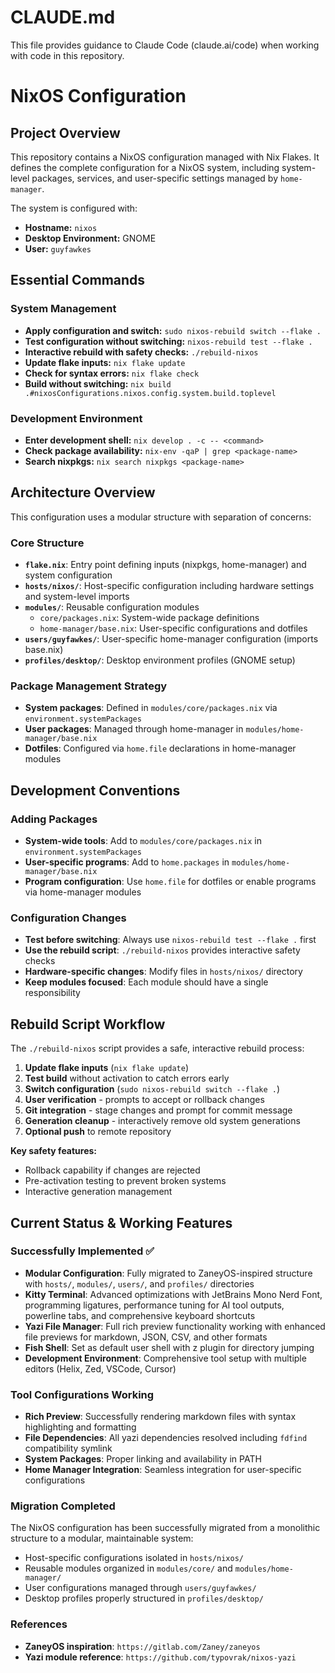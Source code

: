 # CLAUDE.md

This file provides guidance to Claude Code (claude.ai/code) when working with code in this repository.

# NixOS Configuration

## Project Overview

This repository contains a NixOS configuration managed with Nix Flakes. It defines the complete configuration for a NixOS system, including system-level packages, services, and user-specific settings managed by `home-manager`.

The system is configured with:
*   **Hostname:** `nixos`
*   **Desktop Environment:** GNOME
*   **User:** `guyfawkes`

## Essential Commands

### System Management
*   **Apply configuration and switch:** `sudo nixos-rebuild switch --flake .`
*   **Test configuration without switching:** `nixos-rebuild test --flake .`
*   **Interactive rebuild with safety checks:** `./rebuild-nixos`
*   **Update flake inputs:** `nix flake update`
*   **Check for syntax errors:** `nix flake check`
*   **Build without switching:** `nix build .#nixosConfigurations.nixos.config.system.build.toplevel`

### Development Environment
*   **Enter development shell:** `nix develop . -c -- <command>`
*   **Check package availability:** `nix-env -qaP | grep <package-name>`
*   **Search nixpkgs:** `nix search nixpkgs <package-name>`


## Architecture Overview

This configuration uses a modular structure with separation of concerns:

### Core Structure
*   **`flake.nix`**: Entry point defining inputs (nixpkgs, home-manager) and system configuration
*   **`hosts/nixos/`**: Host-specific configuration including hardware settings and system-level imports
*   **`modules/`**: Reusable configuration modules
    - `core/packages.nix`: System-wide package definitions 
    - `home-manager/base.nix`: User-specific configurations and dotfiles
*   **`users/guyfawkes/`**: User-specific home-manager configuration (imports base.nix)
*   **`profiles/desktop/`**: Desktop environment profiles (GNOME setup)

### Package Management Strategy
*   **System packages**: Defined in `modules/core/packages.nix` via `environment.systemPackages`
*   **User packages**: Managed through home-manager in `modules/home-manager/base.nix`
*   **Dotfiles**: Configured via `home.file` declarations in home-manager modules

## Development Conventions

### Adding Packages
*   **System-wide tools**: Add to `modules/core/packages.nix` in `environment.systemPackages`
*   **User-specific programs**: Add to `home.packages` in `modules/home-manager/base.nix`
*   **Program configuration**: Use `home.file` for dotfiles or enable programs via home-manager modules

### Configuration Changes
*   **Test before switching**: Always use `nixos-rebuild test --flake .` first
*   **Use the rebuild script**: `./rebuild-nixos` provides interactive safety checks
*   **Hardware-specific changes**: Modify files in `hosts/nixos/` directory
*   **Keep modules focused**: Each module should have a single responsibility

## Rebuild Script Workflow

The `./rebuild-nixos` script provides a safe, interactive rebuild process:

1. **Update flake inputs** (`nix flake update`)
2. **Test build** without activation to catch errors early
3. **Switch configuration** (`sudo nixos-rebuild switch --flake .`)
4. **User verification** - prompts to accept or rollback changes
5. **Git integration** - stage changes and prompt for commit message
6. **Generation cleanup** - interactively remove old system generations
7. **Optional push** to remote repository

**Key safety features:**
- Rollback capability if changes are rejected
- Pre-activation testing to prevent broken systems
- Interactive generation management

## Current Status & Working Features

### Successfully Implemented ✅
- **Modular Configuration**: Fully migrated to ZaneyOS-inspired structure with `hosts/`, `modules/`, `users/`, and `profiles/` directories
- **Kitty Terminal**: Advanced optimizations with JetBrains Mono Nerd Font, programming ligatures, performance tuning for AI tool outputs, powerline tabs, and comprehensive keyboard shortcuts
- **Yazi File Manager**: Full rich preview functionality working with enhanced file previews for markdown, JSON, CSV, and other formats
- **Fish Shell**: Set as default user shell with z plugin for directory jumping
- **Development Environment**: Comprehensive tool setup with multiple editors (Helix, Zed, VSCode, Cursor)

### Tool Configurations Working
- **Rich Preview**: Successfully rendering markdown files with syntax highlighting and formatting
- **File Dependencies**: All yazi dependencies resolved including `fdfind` compatibility symlink
- **System Packages**: Proper linking and availability in PATH
- **Home Manager Integration**: Seamless integration for user-specific configurations

### Migration Completed
The NixOS configuration has been successfully migrated from a monolithic structure to a modular, maintainable system:
- Host-specific configurations isolated in `hosts/nixos/`
- Reusable modules organized in `modules/core/` and `modules/home-manager/`
- User configurations managed through `users/guyfawkes/`
- Desktop profiles properly structured in `profiles/desktop/`

### References
- **ZaneyOS inspiration**: `https://gitlab.com/Zaney/zaneyos`
- **Yazi module reference**: `https://github.com/typovrak/nixos-yazi`